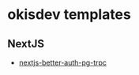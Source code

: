 # okisdev templates

## NextJS

- [nextjs-better-auth-pg-trpc](./nextjs-better-auth-pg-trpc/README.md)

